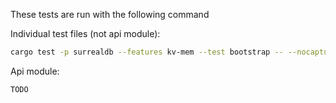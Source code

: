 These tests are run with the following command

Individual test files (not api module):
```bash
cargo test -p surrealdb --features kv-mem --test bootstrap -- --nocapture
```

Api module:
```bash
TODO
```

